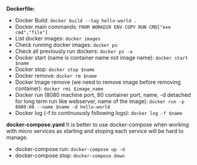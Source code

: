 **Dockerfile:**

* Docker Build: `docker build --tag hello-world .`
* Docker main commands: `FROM WORKDIR ENV COPY RUN CMD["exe cmd","file"]`
* List docker images: `docker images`
* Check running docker images: `docker ps`
* Check all previously run dockers: `docker ps -a`
* Docker start (name is container name not image name): `docker start $name`
* Docker stop: `docker stop $name`
* Docker remove: `docker rm $name`
* Docker Image remove (we need to remove image before removing container): `docker rmi $image_name`
* Docker run (8080 machine port, 80 container port, name, -d detached for long term run like webserver, name of the image): `docker run -p 8080:80 --name $name -d hello-world`
* Docker log (-f to continuously following logs): `docker log -f $name`

**docker-compose.yaml**
It is better to use docker-compose when working with micro services as starting and stoping each service will be hard to manage.

* docker-compose run: `docker-compose up -d`
* docker-compose stop: `docker-compose down`